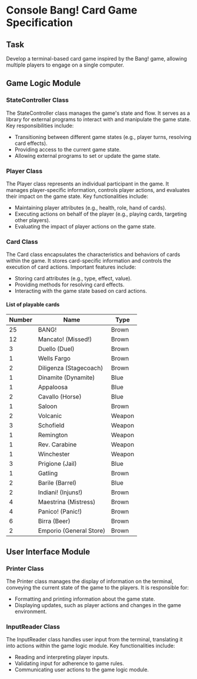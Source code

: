 # Console Bang! Card Game Specification

## Task
Develop a terminal-based card game inspired by the Bang! game, allowing multiple players to engage on a single computer.

## Game Logic Module

### StateController Class
The StateController class manages the game's state and flow. It serves as a library for external programs to interact with and manipulate the game state. Key responsibilities include:

- Transitioning between different game states (e.g., player turns, resolving card effects).
- Providing access to the current game state.
- Allowing external programs to set or update the game state.

### Player Class
The Player class represents an individual participant in the game. It manages player-specific information, controls player actions, and evaluates their impact on the game state. Key functionalities include:

- Maintaining player attributes (e.g., health, role, hand of cards).
- Executing actions on behalf of the player (e.g., playing cards, targeting other players).
- Evaluating the impact of player actions on the game state.

### Card Class
The Card class encapsulates the characteristics and behaviors of cards within the game. It stores card-specific information and controls the execution of card actions. Important features include:

- Storing card attributes (e.g., type, effect, value).
- Providing methods for resolving card effects.
- Interacting with the game state based on card actions.

#### List of playable cards
| Number | Name | Type |
| ------ | ---- | ---- |
| 25     | BANG! | Brown |
| 12     | Mancato! (Missed!) | Brown |
| 3      | Duello (Duel) | Brown |
| 1      | Wells Fargo | Brown |
| 2      | Diligenza (Stagecoach) | Brown |
| 1      | Dinamite (Dynamite) | Blue |
| 1      | Appaloosa | Blue |
| 2      | Cavallo (Horse) | Blue |
| 1      | Saloon | Brown |
| 2      | Volcanic | Weapon |
| 3      | Schofield | Weapon |
| 1      | Remington | Weapon |
| 1      | Rev. Carabine | Weapon |
| 1      | Winchester | Weapon |
| 3      | Prigione (Jail) | Blue |
| 1      | Gatling |  Brown |
| 2      | Barile (Barrel) | Blue |
| 2      | Indiani! (Injuns!) |  Brown |
| 4      | Maestrina (Mistress) |  Brown |
| 4      | Panico! (Panic!) |  Brown |
| 6      | Birra (Beer) |  Brown |
| 2      | Emporio (General Store) |  Brown |

## User Interface Module

### Printer Class
The Printer class manages the display of information on the terminal, conveying the current state of the game to the players. It is responsible for:

- Formatting and printing information about the game state.
- Displaying updates, such as player actions and changes in the game environment.

### InputReader Class
The InputReader class handles user input from the terminal, translating it into actions within the game logic module. Key functionalities include:

- Reading and interpreting player inputs.
- Validating input for adherence to game rules.
- Communicating user actions to the game logic module.

